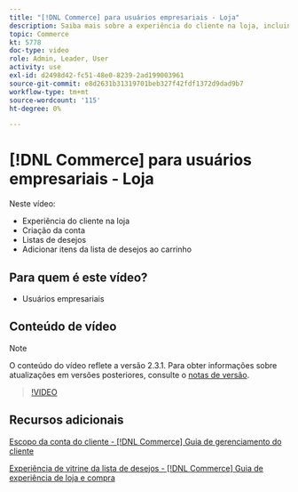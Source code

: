```yaml
---
title: "[!DNL Commerce] para usuários empresariais - Loja"
description: Saiba mais sobre a experiência do cliente na loja, incluindo criação de conta, listas de desejos e adição de itens da lista de desejos ao carrinho
topic: Commerce
kt: 5778
doc-type: video
role: Admin, Leader, User
activity: use
exl-id: d2498d42-fc51-48e0-8239-2ad199003961
source-git-commit: e8d2631b31319701beb327f42fdf1372d9dad9b7
workflow-type: tm+mt
source-wordcount: '115'
ht-degree: 0%

---
```


# [!DNL Commerce] para usuários empresariais - Loja

Neste vídeo:

- Experiência do cliente na loja
- Criação da conta
- Listas de desejos
- Adicionar itens da lista de desejos ao carrinho

## Para quem é este vídeo?

- Usuários empresariais

## Conteúdo de vídeo

>[!NOTE]
>
>O conteúdo do vídeo reflete a versão 2.3.1. Para obter informações sobre atualizações em versões posteriores, consulte o [notas de versão](https://experienceleague.adobe.com/docs/commerce-operations/release/notes/overview.html).

>[!VIDEO](https://video.tv.adobe.com/v/36188?quality=12&learn=on)

## Recursos adicionais

[Escopo da conta do cliente - [!DNL Commerce] Guia de gerenciamento do cliente](https://experienceleague.adobe.com/docs/commerce-admin/customers/customer-accounts/customer-account-scope.html)

[Experiência de vitrine da lista de desejos - [!DNL Commerce] Guia de experiência de loja e compra](https://experienceleague.adobe.com/docs/commerce-admin/stores-sales/shopper-tools/wish-lists/wishlist-storefront.html)
